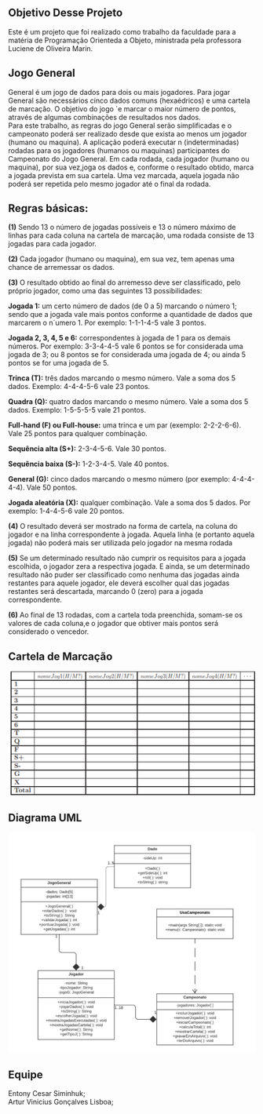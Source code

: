 ## Objetivo Desse Projeto

Este é um projeto que foi realizado como trabalho da faculdade para a matéria de Programação Orienteda a Objeto, ministrada pela professora Luciene de Oliveira Marin.

## Jogo General
General é um jogo de dados para dois ou mais jogadores. Para jogar General são necessários cinco dados comuns (hexaédricos) e uma cartela de marcação. O objetivo do jogo ´e marcar o maior número de pontos, através de algumas combinações de resultados nos dados.
<br>
Para este trabalho, as regras do jogo General serão simplificadas e o campeonato poderá ser realizado desde que exista ao menos um jogador (humano ou maquina). A aplicação poderá executar n (indeterminadas) rodadas para os jogadores (humanos ou maquinas) participantes do Campeonato do Jogo General. Em cada rodada, cada jogador (humano ou maquina), por sua vez,joga os dados e, conforme o resultado obtido, marca a jogada prevista em sua cartela. Uma vez marcada, aquela jogada não poderá ser repetida pelo mesmo jogador até o final da rodada.

## Regras básicas:

**(1)** Sendo 13 o número de jogadas possíveis e 13 o número máximo de linhas para cada coluna na cartela de marcação, uma rodada consiste de 13 jogadas para cada jogador.

**(2)** Cada jogador (humano ou maquina), em sua vez, tem apenas uma chance de arremessar os dados.

**(3)** O resultado obtido ao final do arremesso deve ser classificado, pelo próprio jogador, como uma das seguintes 13 possibilidades:

  **Jogada 1:** um certo número de dados (de 0 a 5) marcando o número 1; sendo que a jogada vale mais pontos conforme a quantidade de dados que marcarem o n´umero 1.
  Por exemplo: 1-1-1-4-5 vale 3 pontos.

  **Jogada 2, 3, 4, 5 e 6:** correspondentes à jogada de 1 para os demais números. Por exemplo: 3-3-4-4-5 vale 6 pontos se for considerada uma jogada de 3; ou 8 pontos se for considerada uma jogada de 4; ou ainda 5 pontos se for uma jogada de 5.

  **Trinca (T):** três dados marcando o mesmo número. Vale a soma dos 5 dados. Exemplo: 4-4-4-5-6 vale 23 pontos.

  **Quadra (Q):** quatro dados marcando o mesmo número. Vale a soma dos 5 dados. Exemplo: 1-5-5-5-5 vale 21 pontos.

  **Full-hand (F) ou Full-house:** uma trinca e um par (exemplo: 2-2-2-6-6). Vale 25 pontos para qualquer combinação.
  
  **Sequência alta (S+):** 2-3-4-5-6. Vale 30 pontos.

  **Sequência baixa (S-):** 1-2-3-4-5. Vale 40 pontos.

  **General (G):** cinco dados marcando o mesmo número (por exemplo: 4-4-4-4-4). Vale 50 pontos.

  **Jogada aleatória (X):** qualquer combinação. Vale a soma dos 5 dados. Por exemplo: 1-4-4-5-6 vale 20 pontos.

**(4)**  O resultado deverá ser mostrado na forma de cartela, na coluna do jogador e na linha correspondente à jogada. Aquela linha (e portanto aquela jogada) não poderá mais ser utilizada pelo jogador na mesma rodada

**(5)** Se um determinado resultado não cumprir os requisitos para a jogada escolhida, o jogador zera a respectiva jogada. E ainda, se um determinado resultado não puder ser classificado como nenhuma das jogadas ainda restantes para aquele jogador, ele deverá escolher qual das jogadas restantes será descartada, marcando 0 (zero) para a jogada correspondente.

**(6)** Ao final de 13 rodadas, com a cartela toda preenchida, somam-se os valores de cada coluna,e o jogador que obtiver mais pontos será considerado o vencedor.

## Cartela de Marcação
<img src="\image\tabela.png">

## Diagrama UML
<img src="\image\ClasseUML.png">

## Equipe
Entony Cesar Siminhuk;
<br>
Artur Vinicius Gonçalves Lisboa;